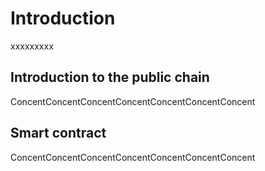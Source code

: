 # Introduction
xxxxxxxxx
## Introduction to the public chain
ConcentConcentConcentConcentConcentConcentConcent
## Smart contract
ConcentConcentConcentConcentConcentConcentConcent
